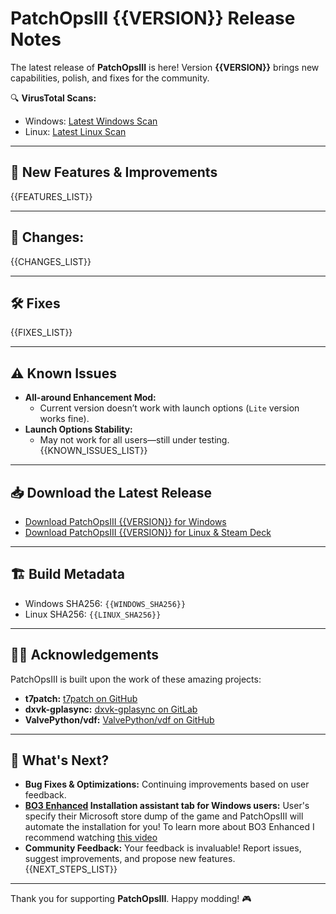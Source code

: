 # PatchOpsIII {{VERSION}} Release Notes

The latest release of **PatchOpsIII** is here! Version **{{VERSION}}** brings new capabilities, polish, and fixes for the community.

🔍 **VirusTotal Scans:**
- Windows: [Latest Windows Scan]({{WINDOWS_VT_URL}})
- Linux: [Latest Linux Scan]({{LINUX_VT_URL}})

---

## 🚀 New Features & Improvements
{{FEATURES_LIST}}

---

## 🔄 **Changes:**
{{CHANGES_LIST}}

---

## 🛠 Fixes
{{FIXES_LIST}}

---

## ⚠️ Known Issues
- **All-around Enhancement Mod:**
  - Current version doesn’t work with launch options (`Lite` version works fine).
- **Launch Options Stability:**
  - May not work for all users—still under testing.
{{KNOWN_ISSUES_LIST}}

---

## 📥 Download the Latest Release
- [Download PatchOpsIII {{VERSION}} for Windows]({{WINDOWS_DOWNLOAD_URL}})
- [Download PatchOpsIII {{VERSION}} for Linux & Steam Deck]({{LINUX_DOWNLOAD_URL}})

---

## 🏗 Build Metadata
- Windows SHA256: `{{WINDOWS_SHA256}}`
- Linux SHA256: `{{LINUX_SHA256}}`

---

## 🧑‍💻 Acknowledgements
PatchOpsIII is built upon the work of these amazing projects:
- **t7patch:** [t7patch on GitHub](https://github.com/shiversoftdev/t7patch)
- **dxvk-gplasync:** [dxvk-gplasync on GitLab](https://gitlab.com/Ph42oN/dxvk-gplasync)
- **ValvePython/vdf:** [ValvePython/vdf on GitHub](https://github.com/ValvePython/vdf)

---

## 🔮 What's Next?
- **Bug Fixes & Optimizations:** Continuing improvements based on user feedback.
- **[BO3 Enhanced](https://github.com/shiversoftdev/BO3Enhanced) Installation assistant tab for Windows users:** User's specify their Microsoft store dump of the game and PatchOpsIII will automate the installation for you! To learn more about BO3 Enhanced I recommend watching [this video](https://www.youtube.com/watch?v=rBZZTcSJ9_s)
- **Community Feedback:** Your feedback is invaluable! Report issues, suggest improvements, and propose new features.
{{NEXT_STEPS_LIST}}

---

Thank you for supporting **PatchOpsIII**. Happy modding! 🎮
